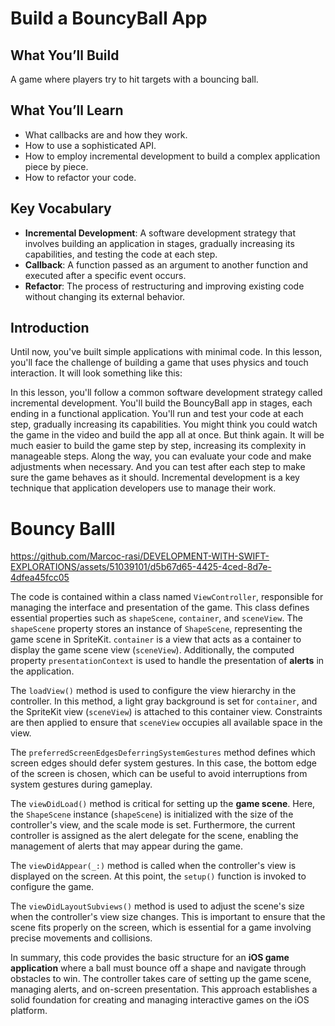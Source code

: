 # Build a BouncyBall App

## What You’ll Build
A game where players try to hit targets with a bouncing ball.

## What You’ll Learn
- What callbacks are and how they work.
- How to use a sophisticated API.
- How to employ incremental development to build a complex application piece by piece.
- How to refactor your code.

## Key Vocabulary
- **Incremental Development**: A software development strategy that involves building an application in stages, gradually increasing its capabilities, and testing the code at each step.
- **Callback**: A function passed as an argument to another function and executed after a specific event occurs.
- **Refactor**: The process of restructuring and improving existing code without changing its external behavior.

## Introduction
Until now, you've built simple applications with minimal code. In this lesson, you'll face the challenge of building a game that uses physics and touch interaction. It will look something like this:

In this lesson, you'll follow a common software development strategy called incremental development. You'll build the BouncyBall app in stages, each ending in a functional application. You'll run and test your code at each step, gradually increasing its capabilities.
You might think you could watch the game in the video and build the app all at once. But think again. It will be much easier to build the game step by step, increasing its complexity in manageable steps. Along the way, you can evaluate your code and make adjustments when necessary. And you can test after each step to make sure the game behaves as it should. Incremental development is a key technique that application developers use to manage their work.

# Bouncy Balll 

https://github.com/Marcoc-rasi/DEVELOPMENT-WITH-SWIFT-EXPLORATIONS/assets/51039101/d5b67d65-4425-4ced-8d7e-4dfea45fcc05

The code is contained within a class named `ViewController`, responsible for managing the interface and presentation of the game. This class defines essential properties such as `shapeScene`, `container`, and `sceneView`. The `shapeScene` property stores an instance of `ShapeScene`, representing the game scene in SpriteKit. `container` is a view that acts as a container to display the game scene view (`sceneView`). Additionally, the computed property `presentationContext` is used to handle the presentation of **alerts** in the application.

The `loadView()` method is used to configure the view hierarchy in the controller. In this method, a light gray background is set for `container`, and the SpriteKit view (`sceneView`) is attached to this container view. Constraints are then applied to ensure that `sceneView` occupies all available space in the view.

The `preferredScreenEdgesDeferringSystemGestures` method defines which screen edges should defer system gestures. In this case, the bottom edge of the screen is chosen, which can be useful to avoid interruptions from system gestures during gameplay.

The `viewDidLoad()` method is critical for setting up the **game scene**. Here, the `ShapeScene` instance (`shapeScene`) is initialized with the size of the controller's view, and the scale mode is set. Furthermore, the current controller is assigned as the alert delegate for the scene, enabling the management of alerts that may appear during the game.

The `viewDidAppear(_:)` method is called when the controller's view is displayed on the screen. At this point, the `setup()` function is invoked to configure the game.

The `viewDidLayoutSubviews()` method is used to adjust the scene's size when the controller's view size changes. This is important to ensure that the scene fits properly on the screen, which is essential for a game involving precise movements and collisions.

In summary, this code provides the basic structure for an **iOS game application** where a ball must bounce off a shape and navigate through obstacles to win. The controller takes care of setting up the game scene, managing alerts, and on-screen presentation. This approach establishes a solid foundation for creating and managing interactive games on the iOS platform.
